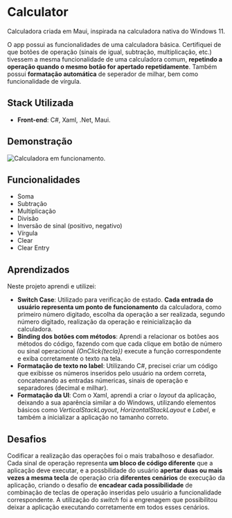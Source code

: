 # Calculator

Calculadora criada em Maui, inspirada na calculadora nativa do Windows 11.

O app possui as funcionalidades de uma calculadora básica. Certifiquei de que botões de operação (sinais de igual, subtração, multiplicação, etc.) tivessem a mesma funcionalidade de uma calculadora comum, **repetindo a operação quando o mesmo botão for apertado repetidamente**. Também possui **formatação automática** de seperador de milhar, bem como funcionalidade de vírgula.

## Stack Utilizada
- **Front-end**:  C#, Xaml, .Net, Maui.

## Demonstração

![Calculadora em funcionamento.](https://i.imgur.com/gGkBaQF.gif)

## Funcionalidades

- Soma
- Subtração
- Multiplicação
- Divisão
- Inversão de sinal (positivo, negativo)
- Vírgula
- Clear
- Clear Entry

## Aprendizados
Neste projeto aprendi e utilizei:

- **Switch Case**: Utilizado para verificação de estado. **Cada entrada do usuário representa um ponto de funcionamento** da calculadora, como primeiro número digitado, escolha da operação a ser realizada, segundo número digitado, realização da operação e reinicialização da calculadora.
- **Binding dos botões com métodos**: Aprendi a relacionar os botões aos métodos do código, fazendo com que cada clique em botão de número ou sinal operacional *(OnClick{tecla})* execute a função correspondente e exiba corretamente o texto na tela.
- **Formatação de texto no label**: Utilizando C#, precisei criar um código que exibisse os números inseridos pelo usuário na ordem correta, concatenando as entradas númericas, sinais de operação e separadores (decimal e milhar).
- **Formatação da UI**: Com o Xaml, aprendi a criar o *layout* da aplicação, deixando a sua aparência similar a do Windows, utilizando elementos básicos como *VerticalStackLayout*, *HorizontalStackLayout* e *Label*, e também a inicializar a aplicação no tamanho correto.
## Desafios
Codificar a realização das operações foi o mais trabalhoso e desafiador. Cada sinal de operação representa **um bloco de código diferente** que a aplicação deve executar, e a possbilidade do usuário **apertar duas ou mais vezes a mesma tecla** de operação cria **diferentes cenários** de execução da aplicação, criando o desafio de **encadear cada possibilidade** de combinação de teclas de operação inseridas pelo usuário a funcionalidade correspondente.  A utilização do *switch* foi a engrenagem que possibilitou deixar a aplicação executando corretamente em todos esses cenários.
